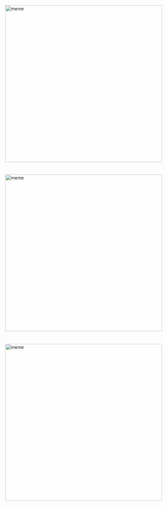 <h1></h1> <img src="https://i.redd.it/tkr23318qdea1.png" alt="meme" width="500" height="500"></img><h1></h1> <img src="https://i.redd.it/0z0huccrjdea1.jpg" alt="meme" width="500" height="500"></img><h1></h1> <img src="https://i.redd.it/jzn5kvfgifea1.jpg" alt="meme" width="500" height="500"></img>